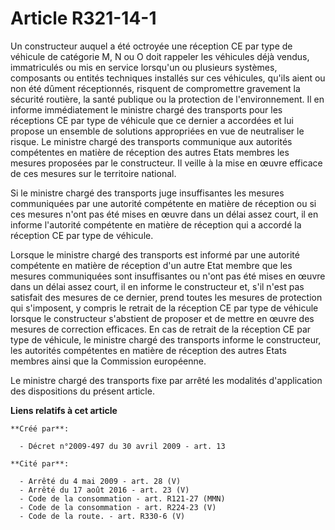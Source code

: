 # Article R321-14-1

Un constructeur auquel a été octroyée une réception CE par type de véhicule de catégorie M, N ou O doit rappeler les
véhicules déjà vendus, immatriculés ou mis en service lorsqu'un ou plusieurs systèmes, composants ou entités techniques
installés sur ces véhicules, qu'ils aient ou non été dûment réceptionnés, risquent de compromettre gravement la sécurité
routière, la santé publique ou la protection de l'environnement. Il en informe immédiatement le ministre chargé des
transports pour les réceptions CE par type de véhicule que ce dernier a accordées et lui propose un ensemble de solutions
appropriées en vue de neutraliser le risque. Le ministre chargé des transports communique aux autorités compétentes en
matière de réception des autres Etats membres les mesures proposées par le constructeur. Il veille à la mise en œuvre
efficace de ces mesures sur le territoire national. 

Si le ministre chargé des transports juge insuffisantes les mesures communiquées par une autorité compétente en matière de
réception ou si ces mesures n'ont pas été mises en œuvre dans un délai assez court, il en informe l'autorité compétente en
matière de réception qui a accordé la réception CE par type de véhicule. 

Lorsque le ministre chargé des transports est informé par une autorité compétente en matière de réception d'un autre Etat
membre que les mesures communiquées sont insuffisantes ou n'ont pas été mises en œuvre dans un délai assez court, il en
informe le constructeur et, s'il n'est pas satisfait des mesures de ce dernier, prend toutes les mesures de protection qui
s'imposent, y compris le retrait de la réception CE par type de véhicule lorsque le constructeur s'abstient de proposer et de
mettre en œuvre des mesures de correction efficaces. En cas de retrait de la réception CE par type de véhicule, le ministre
chargé des transports informe le constructeur, les autorités compétentes en matière de réception des autres Etats membres
ainsi que la Commission européenne. 

Le ministre chargé des transports fixe par arrêté les modalités d'application des dispositions du présent article.

**Liens relatifs à cet article**

	**Créé par**:

	  - Décret n°2009-497 du 30 avril 2009 - art. 13

	**Cité par**:

	  - Arrêté du 4 mai 2009 - art. 28 (V)
	  - Arrêté du 17 août 2016 - art. 23 (V)
	  - Code de la consommation - art. R121-27 (MMN)
	  - Code de la consommation - art. R224-23 (V)
	  - Code de la route. - art. R330-6 (V)
